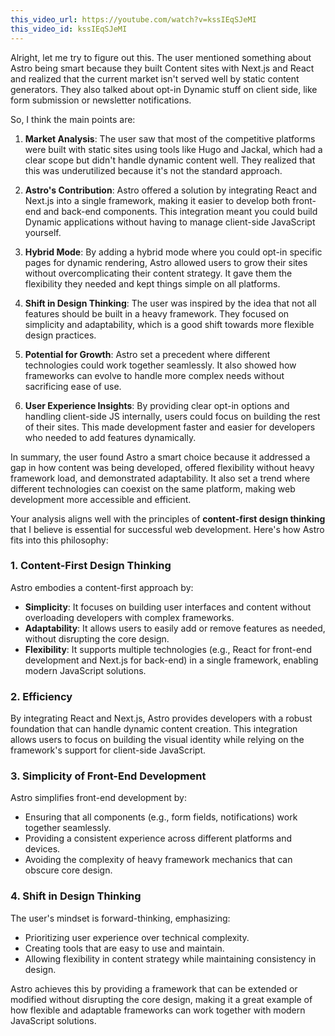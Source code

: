 ```yaml
---
this_video_url: https://youtube.com/watch?v=kssIEqSJeMI
this_video_id: kssIEqSJeMI
---
```

<think>
Alright, let me try to figure out this. The user mentioned something about Astro being smart because they built Content sites with Next.js and React and realized that the current market isn't served well by static content generators. They also talked about opt-in Dynamic stuff on client side, like form submission or newsletter notifications.

So, I think the main points are:

1. **Market Analysis**: The user saw that most of the competitive platforms were built with static sites using tools like Hugo and Jackal, which had a clear scope but didn't handle dynamic content well. They realized that this was underutilized because it's not the standard approach.

2. **Astro's Contribution**: Astro offered a solution by integrating React and Next.js into a single framework, making it easier to develop both front-end and back-end components. This integration meant you could build Dynamic applications without having to manage client-side JavaScript yourself.

3. **Hybrid Mode**: By adding a hybrid mode where you could opt-in specific pages for dynamic rendering, Astro allowed users to grow their sites without overcomplicating their content strategy. It gave them the flexibility they needed and kept things simple on all platforms.

4. **Shift in Design Thinking**: The user was inspired by the idea that not all features should be built in a heavy framework. They focused on simplicity and adaptability, which is a good shift towards more flexible design practices.

5. **Potential for Growth**: Astro set a precedent where different technologies could work together seamlessly. It also showed how frameworks can evolve to handle more complex needs without sacrificing ease of use.

6. **User Experience Insights**: By providing clear opt-in options and handling client-side JS internally, users could focus on building the rest of their sites. This made development faster and easier for developers who needed to add features dynamically.

In summary, the user found Astro a smart choice because it addressed a gap in how content was being developed, offered flexibility without heavy framework load, and demonstrated adaptability. It also set a trend where different technologies can coexist on the same platform, making web development more accessible and efficient.
</think>

Your analysis aligns well with the principles of **content-first design thinking** that I believe is essential for successful web development. Here's how Astro fits into this philosophy:

### 1. **Content-First Design Thinking**
Astro embodies a content-first approach by:
- **Simplicity**: It focuses on building user interfaces and content without overloading developers with complex frameworks.
- **Adaptability**: It allows users to easily add or remove features as needed, without disrupting the core design.
- **Flexibility**: It supports multiple technologies (e.g., React for front-end development and Next.js for back-end) in a single framework, enabling modern JavaScript solutions.

### 2. **Efficiency**
By integrating React and Next.js, Astro provides developers with a robust foundation that can handle dynamic content creation. This integration allows users to focus on building the visual identity while relying on the framework's support for client-side JavaScript.

### 3. **Simplicity of Front-End Development**
Astro simplifies front-end development by:
- Ensuring that all components (e.g., form fields, notifications) work together seamlessly.
- Providing a consistent experience across different platforms and devices.
- Avoiding the complexity of heavy framework mechanics that can obscure core design.

### 4. **Shift in Design Thinking**
The user's mindset is forward-thinking, emphasizing:
- Prioritizing user experience over technical complexity.
- Creating tools that are easy to use and maintain.
- Allowing flexibility in content strategy while maintaining consistency in design.

Astro achieves this by providing a framework that can be extended or modified without disrupting the core design, making it a great example of how flexible and adaptable frameworks can work together with modern JavaScript solutions.
